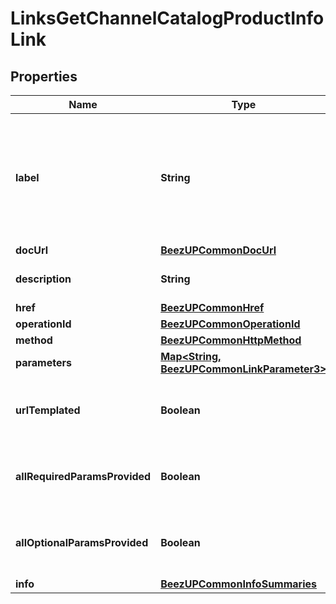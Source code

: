 
# LinksGetChannelCatalogProductInfoLink

## Properties
Name | Type | Description | Notes
------------ | ------------- | ------------- | -------------
**label** | **String** | The label corresponding to the link. This label is automatically translated based on the Accept-Language http header. |  [optional]
**docUrl** | [**BeezUPCommonDocUrl**](BeezUPCommonDocUrl.md) |  |  [optional]
**description** | **String** | The description of the link |  [optional]
**href** | [**BeezUPCommonHref**](BeezUPCommonHref.md) |  | 
**operationId** | [**BeezUPCommonOperationId**](BeezUPCommonOperationId.md) |  |  [optional]
**method** | [**BeezUPCommonHttpMethod**](BeezUPCommonHttpMethod.md) |  |  [optional]
**parameters** | [**Map&lt;String, BeezUPCommonLinkParameter3&gt;**](BeezUPCommonLinkParameter3.md) |  |  [optional]
**urlTemplated** | **Boolean** | indicates whether the href is templated or not |  [optional]
**allRequiredParamsProvided** | **Boolean** | indicates whether all required params have been provided |  [optional]
**allOptionalParamsProvided** | **Boolean** | indicates whether all optionals params have been provided |  [optional]
**info** | [**BeezUPCommonInfoSummaries**](BeezUPCommonInfoSummaries.md) |  |  [optional]



